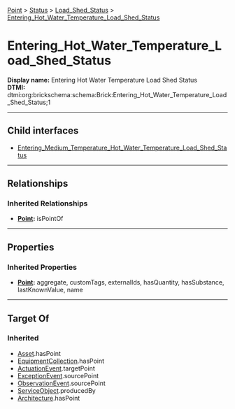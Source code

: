 [Point](../../../Point.md) > [Status](../../Status.md) > [Load_Shed_Status](../Load_Shed_Status.md) > [Entering_Hot_Water_Temperature_Load_Shed_Status](#)
# Entering_Hot_Water_Temperature_Load_Shed_Status

**Display name:** Entering Hot Water Temperature Load Shed Status<br />
**DTMI:** dtmi:org:brickschema:schema:Brick:Entering_Hot_Water_Temperature_Load_Shed_Status;1

---

## Child interfaces
* [Entering_Medium_Temperature_Hot_Water_Temperature_Load_Shed_Status](Entering_Medium_Temperature_Hot_Water_Temperature_Load_Shed_Status.md)

---

## Relationships
### Inherited Relationships
* **[Point](../../../Point.md):** isPointOf

---

## Properties
### Inherited Properties
* **[Point](../../../Point.md):** aggregate, customTags, externalIds, hasQuantity, hasSubstance, lastKnownValue, name

---

## Target Of
### Inherited
* [Asset](../../../../Asset/Asset.md).hasPoint
* [EquipmentCollection](../../../../Collection/AssetCollection/EquipmentCollection/EquipmentCollection.md).hasPoint
* [ActuationEvent](../../../../Event/PointEvent/ActuationEvent.md).targetPoint
* [ExceptionEvent](../../../../Event/PointEvent/ExceptionEvent.md).sourcePoint
* [ObservationEvent](../../../../Event/PointEvent/ObservationEvent.md).sourcePoint
* [ServiceObject](../../../../Information/ServiceObject/ServiceObject.md).producedBy
* [Architecture](../../../../Space/Architecture/Architecture.md).hasPoint
